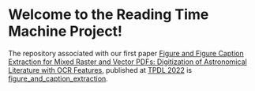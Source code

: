 # Welcome to the Reading Time Machine Project!

The repository associated with our first paper [Figure and Figure Caption Extraction for Mixed Raster and Vector PDFs: Digitization of Astronomical Literature with OCR Features](https://link.springer.com/chapter/10.1007/978-3-031-16802-4_5), published at [TPDL 2022](http://tpdl2022.dei.unipd.it/) is [figure_and_caption_extraction](https://github.com/ReadingTimeMachine/figure_and_caption_extraction).
